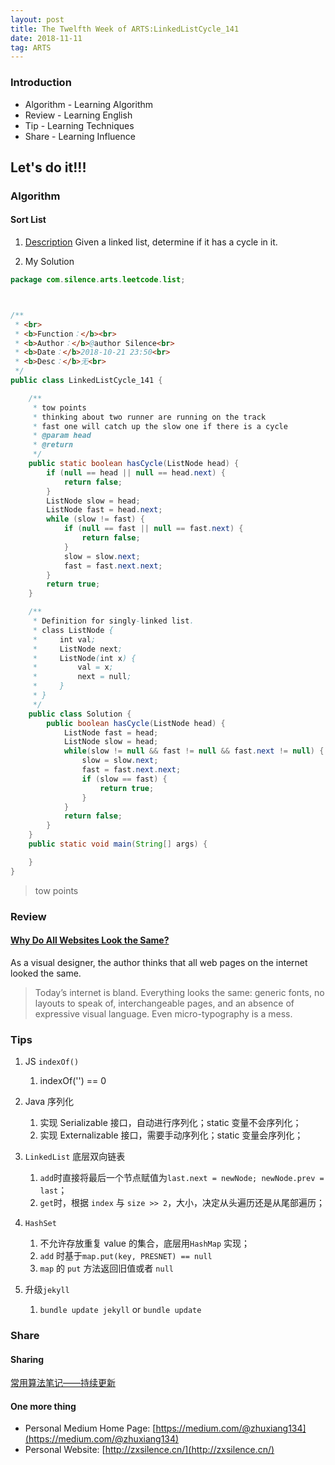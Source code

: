 ```yaml
---
layout: post
title: The Twelfth Week of ARTS:LinkedListCycle_141
date: 2018-11-11
tag: ARTS
---
```


### Introduction
- Algorithm  - Learning Algorithm
- Review  - Learning English
- Tip - Learning Techniques
- Share - Learning Influence

## Let's do it!!!
### Algorithm
#### Sort List
1. [Description](https://leetcode.com/problems/linked-list-cycle/)
Given a linked list, determine if it has a cycle in it.

2. My Solution

```java
package com.silence.arts.leetcode.list;



/**
 * <br>
 * <b>Function：</b><br>
 * <b>Author：</b>@author Silence<br>
 * <b>Date：</b>2018-10-21 23:50<br>
 * <b>Desc：</b>无<br>
 */
public class LinkedListCycle_141 {

    /**
     * tow points
     * thinking about two runner are running on the track
     * fast one will catch up the slow one if there is a cycle
     * @param head
     * @return
     */
    public static boolean hasCycle(ListNode head) {
        if (null == head || null == head.next) {
            return false;
        }
        ListNode slow = head;
        ListNode fast = head.next;
        while (slow != fast) {
            if (null == fast || null == fast.next) {
                return false;
            }
            slow = slow.next;
            fast = fast.next.next;
        }
        return true;
    }

    /**
     * Definition for singly-linked list.
     * class ListNode {
     *     int val;
     *     ListNode next;
     *     ListNode(int x) {
     *         val = x;
     *         next = null;
     *     }
     * }
     */
    public class Solution {
        public boolean hasCycle(ListNode head) {
            ListNode fast = head;
            ListNode slow = head;
            while(slow != null && fast != null && fast.next != null) {
                slow = slow.next;
                fast = fast.next.next;
                if (slow == fast) {
                    return true;
                }
            }
            return false;
        }
    }
    public static void main(String[] args) {

    }
}

```

> tow points

### Review
#### [Why Do All Websites Look the Same?](https://medium.com/s/story/on-the-visual-weariness-of-the-web-8af1c969ce73)
As a visual designer, the author thinks that all web pages on the internet looked the same.
> Today’s internet is bland. Everything looks the same: generic fonts, no layouts to speak of, interchangeable pages, and an absence of expressive visual language. Even micro-typography is a mess.

### Tips
1. JS `indexOf()`
    1. indexOf('') == 0

2. Java 序列化
    1. 实现 Serializable 接口，自动进行序列化；static 变量不会序列化；
    2. 实现 Externalizable 接口，需要手动序列化；static 变量会序列化；

3. `LinkedList` 底层双向链表
    1. `add`时直接将最后一个节点赋值为`last.next = newNode; newNode.prev = last`；
    2. `get`时，根据 `index` 与 `size >> 2`，大小，决定从头遍历还是从尾部遍历；

4. `HashSet`
    1. 不允许存放重复 value 的集合，底层用`HashMap` 实现；
    2. `add` 时基于`map.put(key, PRESNET) == null`
    3. `map` 的 `put` 方法返回旧值或者 `null`
5. 升级`jekyll`
    1. `bundle update jekyll` or `bundle update`

### Share
#### Sharing
[常用算法笔记——持续更新](http://zxsilence.cn/2018/11/%E5%B8%B8%E7%94%A8%E7%AE%97%E6%B3%95%E7%AC%94%E8%AE%B0/)

#### One more thing
- Personal Medium Home Page: [https://medium.com/@zhuxiang134](https://medium.com/@zhuxiang134)
- Personal Website: [http://zxsilence.cn/](http://zxsilence.cn/)